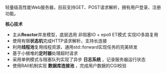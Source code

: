 轻量级高性能Web服务器，目前支持GET、POST请求解析，拥有用户登录、注册功能。


**核心技术**

* 主从**Reactor**并发模型，底层选用 非阻塞IO + epoll ET模式 实现IO多路复用
* 使用有限**状态机**完成HTTP请求解析，支持长连接
* 利用**线程池**复用线程资源，通用std::forward实现任务的完美转发
* 基于小根堆的**定时器**处理超时请求
* 采用单例模式与阻塞队列实现了异步 **日志系统** ，记录服务器运行状态
* 使用RAII机制实现 **数据库连接池** ，完成用户数据的CGI校验
